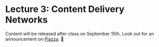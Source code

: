 # Lecture 3: Content Delivery Networks

Content will be released after class on September 15th. Look out for an announcement on [Piazza](https://piazza.com/class/j6r4ozi6uu75px). 📣
